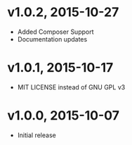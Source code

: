 # v1.0.2, 2015-10-27
* Added Composer Support
* Documentation updates

# v1.0.1, 2015-10-17
* MIT LICENSE instead of GNU GPL v3

# v1.0.0, 2015-10-07
* Initial release
